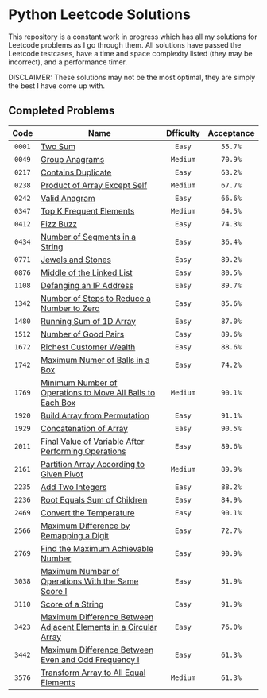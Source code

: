 # Python Leetcode Solutions
This repository is a constant work in progress which has all my solutions for Leetcode problems as I go through them. All solutions have passed the Leetcode testcases, have a time and space complexity listed (they may be incorrect), and a performance timer.  
  
DISCLAIMER: These solutions may not be the most optimal, they are simply the best I have come up with.

## Completed Problems
|  Code  |                                                                              Name                                                                                  | Dfficulty | Acceptance |
| :---:  |                                                                              ---                                                                                   |   :---:   |    :---:   |
| `0001` | [Two Sum](https://leetcode.com/problems/two-sum)                                                                                                                   | `Easy`    | `55.7%`    |
| `0049` | [Group Anagrams](https://leetcode.com/problems/group-anagrams)                                                                                                     | `Medium`  | `70.9%`    |
| `0217` | [Contains Duplicate](https://leetcode.com/problems/contains-duplicate)                                                                                             | `Easy`    | `63.2%`    |
| `0238` | [Product of Array Except Self](https://leetcode.com/problems/product-of-array-except-self)                                                                         | `Medium`  | `67.7%`    |
| `0242` | [Valid Anagram](https://leetcode.com/problems/valid-anagram)                                                                                                       | `Easy`    | `66.6%`    |
| `0347` | [Top K Frequent Elements](https://leetcode.com/problems/top-k-frequent-elements)                                                                                   | `Medium`  | `64.5%`    |
| `0412` | [Fizz Buzz](https://leetcode.com/problems/fizz-buzz)                                                                                                               | `Easy`    | `74.3%`    |
| `0434` | [Number of Segments in a String](https://leetcode.com/problems/number-of-segments-in-a-string)                                                                     | `Easy`    | `36.4%`    |
| `0771` | [Jewels and Stones](https://leetcode.com/problems/jewels-and-stones)                                                                                               | `Easy`    | `89.2%`    |
| `0876` | [Middle of the Linked List](https://leetcode.com/problems/middle-of-the-linked-list)                                                                               | `Easy`    | `80.5%`    |
| `1108` | [Defanging an IP Address](https://leetcode.com/problems/defanging-an-ip-address)                                                                                   | `Easy`    | `89.7%`    |
| `1342` | [Number of Steps to Reduce a Number to Zero](https://leetcode.com/problems/number-of-steps-to-reduce-a-number-to-zero)                                             | `Easy`    | `85.6%`    |
| `1480` | [Running Sum of 1D Array](https://leetcode.com/problems/running-sum-of-1d-array)                                                                                   | `Easy`    | `87.0%`    |
| `1512` | [Number of Good Pairs](https://leetcode.com/problems/number-of-good-pairs)                                                                                         | `Easy`    | `89.6%`    |
| `1672` | [Richest Customer Wealth](https://leetcode.com/problems/richest-customer-wealth)                                                                                   | `Easy`    | `88.6%`    |
| `1742` | [Maximum Numer of Balls in a Box](https://leetcode.com/problems/maximum-number-of-balls-in-a-box)                                                                  | `Easy`    | `74.2%`    |
| `1769` | [Minimum Number of Operations to Move All Balls to Each Box](https://leetcode.com/problems/minimum-number-of-operations-to-move-all-balls-to-each-box)             | `Medium`  | `90.1%`    |
| `1920` | [Build Array from Permutation](https://leetcode.com/problems/build-array-from-permutation)                                                                         | `Easy`    | `91.1%`    |
| `1929` | [Concatenation of Array](https://leetcode.com/problems/concatenation-of-array)                                                                                     | `Easy`    | `90.5%`    |
| `2011` | [Final Value of Variable After Performing Operations](https://leetcode.com/problems/final-value-of-variable-after-performing-operations)                           | `Easy`    | `89.6%`    |
| `2161` | [Partition Array According to Given Pivot](https://leetcode.com/problems/partition-array-according-to-given-pivot)                                                 | `Medium`  | `89.9%`    |
| `2235` | [Add Two Integers](https://leetcode.com/problems/add-two-integers)                                                                                                 | `Easy`    | `88.2%`    |
| `2236` | [Root Equals Sum of Children](https://leetcode.com/problems/root-equals-sum-of-children)                                                                           | `Easy`    | `84.9%`    |
| `2469` | [Convert the Temperature](https://leetcode.com/problems/convert-the-temperature)                                                                                   | `Easy`    | `90.1%`    |
| `2566` | [Maximum Difference by Remapping a Digit](https://leetcode.com/problems/maximum-difference-by-remapping-a-digit)                                                   | `Easy`    | `72.7%`    |
| `2769` | [Find the Maximum Achievable Number](https://leetcode.com/problems/find-the-maximum-achievable-number)                                                             | `Easy`    | `90.9%`    |
| `3038` | [Maximum Number of Operations With the Same Score I](https://leetcode.com/problems/maximum-number-of-operations-with-the-same-score-i)                             | `Easy`    | `51.9%`    |
| `3110` | [Score of a String](https://leetcode.com/problems/score-of-a-string)                                                                                               | `Easy`    | `91.9%`    |
| `3423` | [Maximum Difference Between Adjacent Elements in a Circular Array](https://leetcode.com/problems/maximum-difference-between-adjacent-elements-in-a-circular-array) | `Easy`    | `76.0%`    |
| `3442` | [Maximum Difference Between Even and Odd Frequency I](https://leetcode.com/problems/maximum-difference-between-even-and-odd-frequency-i)                           | `Easy`    | `61.3%`    |
| `3576` | [Transform Array to All Equal Elements](https://leetcode.com/problems/transform-array-to-all-equal-elements)                                                       | `Medium`  | `61.3%`    |